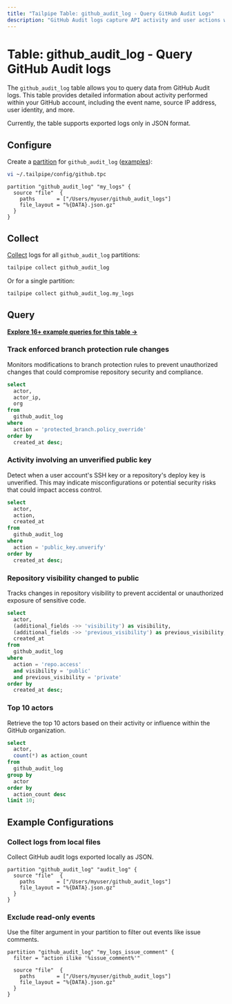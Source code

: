 ```yaml
---
title: "Tailpipe Table: github_audit_log - Query GitHub Audit Logs"
description: "GitHub Audit logs capture API activity and user actions within your GitHub account."
---
```


# Table: github_audit_log - Query GitHub Audit logs

The `github_audit_log` table allows you to query data from GitHub Audit logs. This table provides detailed information about activity performed within your GitHub account, including the event name, source IP address, user identity, and more.

Currently, the table supports exported logs only in JSON format.

## Configure

Create a [partition](https://tailpipe.io/docs/manage/partition) for `github_audit_log` ([examples](https://hub.tailpipe.io/plugins/turbot/github/tables/github_audit_log#example-configurations)):

```sh
vi ~/.tailpipe/config/github.tpc
```

```hcl
partition "github_audit_log" "my_logs" {
  source "file"  {
    paths       = ["/Users/myuser/github_audit_logs"]
    file_layout = "%{DATA}.json.gz"
  }
}
```

## Collect

[Collect](https://tailpipe.io/docs/manage/collection) logs for all `github_audit_log` partitions:

```sh
tailpipe collect github_audit_log
```

Or for a single partition:

```sh
tailpipe collect github_audit_log.my_logs
```

## Query

**[Explore 16+ example queries for this table →](https://hub.tailpipe.io/plugins/turbot/github/queries/github_audit_log)**

### Track enforced branch protection rule changes

Monitors modifications to branch protection rules to prevent unauthorized changes that could compromise repository security and compliance.

```sql
select
  actor,
  actor_ip,
  org
from
  github_audit_log
where
  action = 'protected_branch.policy_override'
order by
  created_at desc;
```

### Activity involving an unverified public key

Detect when a user account's SSH key or a repository's deploy key is unverified. This may indicate misconfigurations or potential security risks that could impact access control.

```sql
select
  actor,
  action,
  created_at
from
  github_audit_log
where
  action = 'public_key.unverify'
order by
  created_at desc;
```

### Repository visibility changed to public

Tracks changes in repository visibility to prevent accidental or unauthorized exposure of sensitive code.

```sql
select
  actor,
  (additional_fields ->> 'visibility') as visibility,
  (additional_fields ->> 'previous_visibility') as previous_visibility,
  created_at
from
  github_audit_log
where
  action = 'repo.access'
  and visibility = 'public'
  and previous_visibility = 'private'
order by
  created_at desc;
```

### Top 10 actors

Retrieve the top 10 actors based on their activity or influence within the GitHub organization.

```sql
select
  actor,
  count(*) as action_count
from
  github_audit_log
group by
  actor
order by
  action_count desc
limit 10;
```

## Example Configurations

### Collect logs from local files

Collect GitHub audit logs exported locally as JSON.

```hcl
partition "github_audit_log" "audit_log" {
  source "file"  {
    paths       = ["/Users/myuser/github_audit_logs"]
    file_layout = "%{DATA}.json.gz"
  }
}
```

### Exclude read-only events

Use the filter argument in your partition to filter out events like issue comments.

```hcl
partition "github_audit_log" "my_logs_issue_comment" {
  filter = "action ilike '%issue_comment%'"

  source "file"  {
    paths       = ["/Users/myuser/github_audit_logs"]
    file_layout = "%{DATA}.json.gz"
  }
}
```
